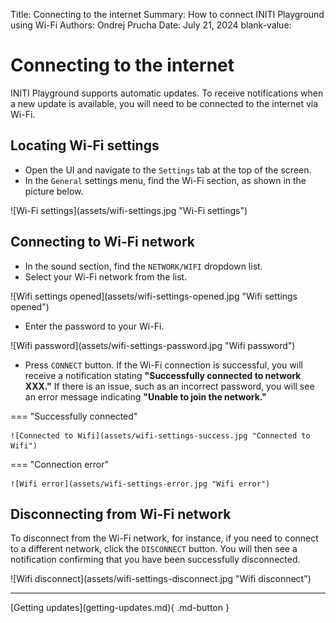 Title:   Connecting to the internet
Summary: How to connect INITI Playground using Wi-Fi
Authors: Ondrej Prucha
Date:    July 21, 2024
blank-value:

# Connecting to the internet

INITI Playground supports automatic updates. To receive notifications when a new update is available, you will need to be connected to the internet via Wi-Fi.

## Locating Wi-Fi settings

- Open the UI and navigate to the `Settings` tab at the top of the screen.
- In the `General` settings menu, find the Wi-Fi section, as shown in the picture below.

<div class="center imageWidth" markdown>
![Wi-Fi settings](assets/wifi-settings.jpg "Wi-Fi settings")
</div>

## Connecting to Wi-Fi network

- In the sound section, find the `NETWORK/WIFI` dropdown list.
- Select your Wi-Fi network from the list.

<div class="center imageWidth" markdown>
![Wifi settings opened](assets/wifi-settings-opened.jpg "Wifi settings opened")
</div>

- Enter the password to your Wi-Fi.

<div class="center imageWidth" markdown>
![Wifi password](assets/wifi-settings-password.jpg "Wifi password")
</div>

- Press `CONNECT` button. If the Wi-Fi connection is successful, you will receive a notification stating **"Successfully connected to network XXX."** If there is an issue, such as an incorrect password, you will see an error message indicating **"Unable to join the network."**

<div class="center imageWidth" markdown>

=== "Successfully connected"

    ![Connected to Wifi](assets/wifi-settings-success.jpg "Connected to Wifi")

=== "Connection error"

    ![Wifi error](assets/wifi-settings-error.jpg "Wifi error")

</div>

## Disconnecting from Wi-Fi network

To disconnect from the Wi-Fi network, for instance, if you need to connect to a different network, click the `DISCONNECT` button. You will then see a notification confirming that you have been successfully disconnected.

<div class="center imageWidth" markdown>
![Wifi disconnect](assets/wifi-settings-disconnect.jpg "Wifi disconnect")
</div>

----


<div class="center" markdown>
[Getting updates](getting-updates.md){ .md-button }
</div>

<br />